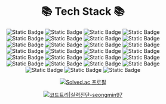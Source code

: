 

<div align=center><h1>📚 Tech Stack 📚</h1></div>
<div align=center>

<img alt="Static Badge" src="https://img.shields.io/badge/next.js-%23000000?style=for-the-badge&logo=next.js&logoColor=%23FFFFFF">
<img alt="Static Badge" src="https://img.shields.io/badge/React-%23212121?style=for-the-badge&logo=react&logoColor=%2379D8F7">
<img alt="Static Badge" src="https://img.shields.io/badge/JavaScript-%23F7DF1E?style=for-the-badge&logo=javascript&logoColor=%23000000">
<img alt="Static Badge" src="https://img.shields.io/badge/styled_components-%23DB7093?style=for-the-badge&logo=styled-components&logoColor=%23E0B950">
<img alt="Static Badge" src="https://img.shields.io/badge/HTML5-%23E34F26?style=for-the-badge&logo=html5&logoColor=%23FFFFFF">
<img alt="Static Badge" src="https://img.shields.io/badge/css3-%231572B6?style=for-the-badge&logo=css3&logoColor=%23FFFFFF">

<img alt="Static Badge" src="https://img.shields.io/badge/typescript-%232F74C0?style=for-the-badge&logo=typescript&logoColor=%23FFFFFF">
<img alt="Static Badge" src="https://img.shields.io/badge/react%20query-%23EF4550?style=for-the-badge&logo=react%20query&logoColor=%23FFFFFF">
<img alt="Static Badge" src="https://img.shields.io/badge/recoil-%23007CFD?style=for-the-badge&logo=recoil&logoColor=%23FFFFFF">
<img alt="Static Badge" src="https://img.shields.io/badge/emotion-%23CC67BC?style=for-the-badge&logo=emotion&logoColor=%23FFFFFF">
<img alt="Static Badge" src="https://img.shields.io/badge/dart-%232AB1ED?style=for-the-badge&logo=dart&logoColor=%23035596">
<img alt="Static Badge" src="https://img.shields.io/badge/flutter-%2351BFF0?style=for-the-badge&logo=flutter&logoColor=%23035596">
<img alt="Static Badge" src="https://img.shields.io/badge/vue.js-%23405062?style=for-the-badge&logo=vue.js&logoColor=%233FB27F">

<img alt="Static Badge" src="https://img.shields.io/badge/Django-%230C4931?style=for-the-badge&logo=Django&logoColor=%23FFFFFF">
<img alt="Static Badge" src="https://img.shields.io/badge/java-%23026F91?style=for-the-badge&logo=java&logoColor=%23FFFFFF">
<img alt="Static Badge" src="https://img.shields.io/badge/python-%233776AB?style=for-the-badge&logo=python&logoColor=%23FFFFFF">

<img alt="Static Badge" src="https://img.shields.io/badge/pandas-%23150458?style=for-the-badge&logo=pandas&logoColor=%23FFFFFF">
<img alt="Static Badge" src="https://img.shields.io/badge/numpy-%23013243?style=for-the-badge&logo=numpy&logoColor=%23FFFFFF">
<img alt="Static Badge" src="https://img.shields.io/badge/matplotlib-%2311557C?style=for-the-badge&logo=matplotlib&logoColor=%23FFFFFF">

<img alt="Static Badge" src="https://img.shields.io/badge/git-%23F05032?style=for-the-badge&logo=git&logoColor=%23FFFFFF">
<img alt="Static Badge" src="https://img.shields.io/badge/mattermost-%23274077?style=for-the-badge&logo=mattermost&logoColor=%23FFFFFF">
<img alt="Static Badge" src="https://img.shields.io/badge/figma-%23F24E1E?style=for-the-badge&logo=figma&logoColor=%23FFFFFF">
<img alt="Static Badge" src="https://img.shields.io/badge/slack-%234A154B?style=for-the-badge&logo=slack&logoColor=%23FFFFFF">
<img alt="Static Badge" src="https://img.shields.io/badge/postman-%23FF6C37?style=for-the-badge&logo=postman&logoColor=%23FFFFFF">
<img alt="Static Badge" src="https://img.shields.io/badge/notion-%23000000?style=for-the-badge&logo=notion&logoColor=%23FFFFFF">
<img alt="Static Badge" src="https://img.shields.io/badge/jira-%230052CC?style=for-the-badge&logo=jira&logoColor=%23FFFFFF">
<img alt="Static Badge" src="https://img.shields.io/badge/jupyter-%23F37626?style=for-the-badge&logo=jupyter&logoColor=%23FFFFFF">

</div>

<div align=center>

[![Solved.ac 프로필](http://mazassumnida.wtf/api/v2/generate_badge?boj=seongmin97)](https://solved.ac/seongmin97)

</div>

<div align=center>

[![코드트리|실력진단-seongmin97](https://banner.codetree.ai/v1/banner/seongmin97)](https://www.codetree.ai/profiles/seongmin97)

</div>


</div>
